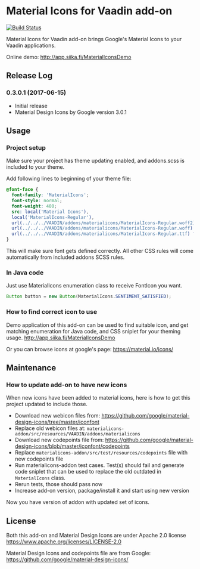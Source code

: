 # Material Icons for Vaadin add-on

[![Build Status](https://epic.siika.fi/jenkins/job/MaterialIcons%20(Vaadin)/badge/icon)](https://epic.siika.fi/jenkins/job/MaterialIcons%20(Vaadin)/)

Material Icons for Vaadin add-on brings Google's Material Icons to your Vaadin applications.

Online demo: http://app.siika.fi/MaterialIconsDemo

## Release Log

### 0.3.0.1 (2017-06-15)
* Initial release
* Material Design Icons by Google version 3.0.1

## Usage

### Project setup
Make sure your project has theme updating enabled, and addons.scss is included to your theme.

Add following lines to beginning of your theme file:
```css
@font-face {
  font-family: 'MaterialIcons';
  font-style: normal;
  font-weight: 400;
  src: local('Material Icons'),
  local('MaterialIcons-Regular'),
  url(../../../VAADIN/addons/materialicons/MaterialIcons-Regular.woff2) format('woff2'),
  url(../../../VAADIN/addons/materialicons/MaterialIcons-Regular.woff) format('woff'),
  url(../../../VAADIN/addons/materialicons/MaterialIcons-Regular.ttf) format('truetype');
}
```
This will make sure font gets defined correctly. All other CSS rules will come automatically from
included addons SCSS rules.

### In Java code
Just use MaterialIcons enumeration class to receive FontIcon you want.
```java
Button button = new Button(MaterialIcons.SENTIMENT_SATISFIED);
```

### How to find correct icon to use
Demo application of this add-on can be used to find suitable icon, and get matching enumeration for
Java code, and CSS sniplet for your theming usage. http://app.siika.fi/MaterialIconsDemo

Or you can browse icons at google's page: https://material.io/icons/


##  Maintenance

### How to update add-on to have new icons
When new icons have been added to material icons, here is how to get this project updated to include those.

* Download new webicon files from: https://github.com/google/material-design-icons/tree/master/iconfont
* Replace old webicon files at:
```materialicons-addon/src/resources/VAADIN/addons/materialicons```
* Download new codepoints file from: https://github.com/google/material-design-icons/blob/master/iconfont/codepoints
* Replace ```materialicons-addon/src/test/resources/codepoints``` file with new codepoints file
* Run materialicons-addon test cases. Test(s) should fail and generate code sniplet that can be used to replace the old outdated
in ```MaterialIcons``` class.
* Rerun tests, those should pass now
* Increase add-on version, package/install it and start using new version

Now you have version of addon with updated set of icons.

## License

Both this add-on and Material Design Icons are under Apache 2.0 license
https://www.apache.org/licenses/LICENSE-2.0

Material Design Icons and codepoints file are from Google:
https://github.com/google/material-design-icons/